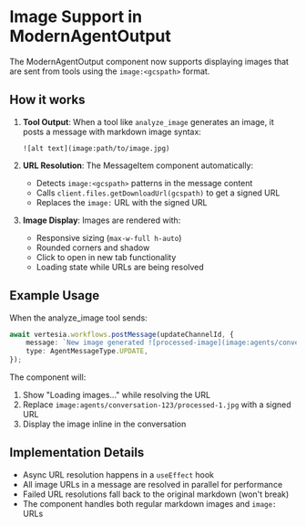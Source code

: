 # Image Support in ModernAgentOutput

The ModernAgentOutput component now supports displaying images that are sent from tools using the `image:<gcspath>` format.

## How it works

1. **Tool Output**: When a tool like `analyze_image` generates an image, it posts a message with markdown image syntax:
   ```
   ![alt text](image:path/to/image.jpg)
   ```

2. **URL Resolution**: The MessageItem component automatically:
   - Detects `image:<gcspath>` patterns in the message content
   - Calls `client.files.getDownloadUrl(gcspath)` to get a signed URL
   - Replaces the `image:` URL with the signed URL

3. **Image Display**: Images are rendered with:
   - Responsive sizing (`max-w-full h-auto`)
   - Rounded corners and shadow
   - Click to open in new tab functionality
   - Loading state while URLs are being resolved

## Example Usage

When the analyze_image tool sends:
```typescript
await vertesia.workflows.postMessage(updateChannelId, {
    message: `New image generated ![processed-image](image:agents/conversation-123/processed-1.jpg)`,
    type: AgentMessageType.UPDATE,
});
```

The component will:
1. Show "Loading images..." while resolving the URL
2. Replace `image:agents/conversation-123/processed-1.jpg` with a signed URL
3. Display the image inline in the conversation

## Implementation Details

- Async URL resolution happens in a `useEffect` hook
- All image URLs in a message are resolved in parallel for performance
- Failed URL resolutions fall back to the original markdown (won't break)
- The component handles both regular markdown images and `image:` URLs